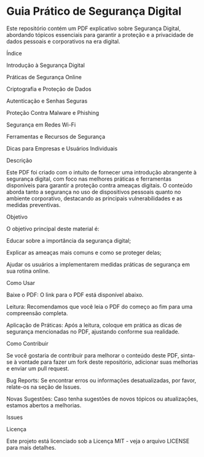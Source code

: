 # Guia Prático de Segurança Digital
Este repositório contém um PDF explicativo sobre Segurança Digital, abordando tópicos essenciais para garantir a proteção e a privacidade de dados pessoais e corporativos na era digital.

Índice

Introdução à Segurança Digital

Práticas de Segurança Online

Criptografia e Proteção de Dados

Autenticação e Senhas Seguras

Proteção Contra Malware e Phishing

Segurança em Redes Wi-Fi

Ferramentas e Recursos de Segurança

Dicas para Empresas e Usuários Individuais

Descrição

Este PDF foi criado com o intuito de fornecer uma introdução abrangente à segurança digital, com foco nas melhores práticas e ferramentas disponíveis para garantir a proteção contra ameaças digitais. O conteúdo aborda tanto a segurança no uso de dispositivos pessoais quanto no ambiente corporativo, destacando as principais vulnerabilidades e as medidas preventivas.

Objetivo

O objetivo principal deste material é:

Educar sobre a importância da segurança digital;

Explicar as ameaças mais comuns e como se proteger delas;

Ajudar os usuários a implementarem medidas práticas de segurança em sua rotina online.

Como Usar

Baixe o PDF: O link para o PDF está disponível abaixo.

Leitura: Recomendamos que você leia o PDF do começo ao fim para uma compreensão completa.

Aplicação de Práticas: Após a leitura, coloque em prática as dicas de segurança mencionadas no PDF, ajustando conforme sua realidade.

Como Contribuir

Se você gostaria de contribuir para melhorar o conteúdo deste PDF, sinta-se à vontade para fazer um fork deste repositório, adicionar suas melhorias e enviar um pull request.

Bug Reports: Se encontrar erros ou informações desatualizadas, por favor, relate-os na seção de Issues.

Novas Sugestões: Caso tenha sugestões de novos tópicos ou atualizações, estamos abertos a melhorias.


Issues

Licença

Este projeto está licenciado sob a Licença MIT - veja o arquivo LICENSE
 para mais detalhes.
